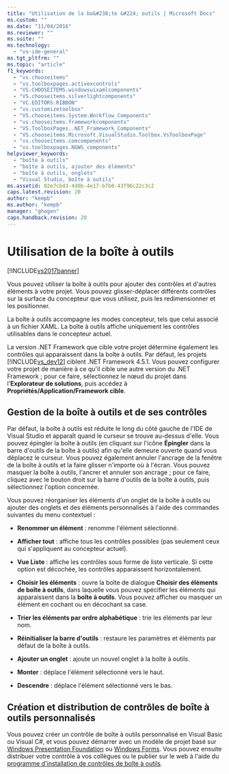 ```yaml
---
title: "Utilisation de la bo&#238;te &#224; outils | Microsoft Docs"
ms.custom: ""
ms.date: "11/04/2016"
ms.reviewer: ""
ms.suite: ""
ms.technology: 
  - "vs-ide-general"
ms.tgt_pltfrm: ""
ms.topic: "article"
f1_keywords: 
  - "vs.chooseitems"
  - "vs.toolboxpages.activexcontrols"
  - "VS.CHOOSEITEMS.windowsuixamlcomponents"
  - "VS.chooseitems.silverlightcomponents"
  - "VC.EDITORS.RIBBON"
  - "vs.customizetoolbox"
  - "VS.chooseitems.System.Workflow_Components"
  - "vs.chooseitems.frameworkcomponents"
  - "VS.ToolboxPages..NET_Framework_Components"
  - "VS.chooseitems.Microsoft.VisualStudio.Toolbox.VsToolboxPage"
  - "vs.chooseitems.comcomponents"
  - "vs.toolboxpages.NGWS_components"
helpviewer_keywords: 
  - "boîte à outils"
  - "boîte à outils, ajouter des éléments"
  - "boîte à outils, onglets"
  - "Visual Studio, boîte à outils"
ms.assetid: 82e7cb43-4d0b-4e17-b7b0-43f96c22c3c2
caps.latest.revision: 20
author: "kempb"
ms.author: "kempb"
manager: "ghogen"
caps.handback.revision: 20
---
```

# Utilisation de la bo&#238;te &#224; outils
[!INCLUDE[vs2017banner](../code-quality/includes/vs2017banner.md)]

Vous pouvez utiliser la boîte à outils pour ajouter des contrôles et d'autres éléments à votre projet.  Vous pouvez glisser\-déplacer différents contrôles sur la surface du concepteur que vous utilisez, puis les redimensionner et les positionner.  
  
 La boîte à outils accompagne les modes concepteur, tels que celui associé à un fichier XAML.  La boîte à outils affiche uniquement les contrôles utilisables dans le concepteur actuel.  
  
 La version .NET Framework que cible votre projet détermine également les contrôles qui apparaissent dans la boîte à outils.  Par défaut, les projets [!INCLUDE[vs_dev12](../data-tools/includes/vs_dev12_md.md)] ciblent .NET Framework 4.5.1.  Vous pouvez configurer votre projet de manière à ce qu'il cible une autre version du .NET Framework ; pour ce faire, sélectionnez le nœud du projet dans l'**Explorateur de solutions**, puis accédez à **Propriétés\/Application\/Framework cible**.  
  
## Gestion de la boîte à outils et de ses contrôles  
 Par défaut, la boîte à outils est réduite le long du côté gauche de l'IDE de Visual Studio et apparaît quand le curseur se trouve au\-dessus d'elle.  Vous pouvez épingler la boîte à outils \(en cliquant sur l'icône **Épingler** dans la barre d'outils de la boîte à outils\) afin qu'elle demeure ouverte quand vous déplacez le curseur.  Vous pouvez également annuler l'ancrage de la fenêtre de la boîte à outils et la faire glisser n'importe où à l'écran.  Vous pouvez masquer la boîte à outils, l'ancrer et annuler son ancrage ; pour ce faire, cliquez avec le bouton droit sur la barre d'outils de la boîte à outils, puis sélectionnez l'option concernée.  
  
 Vous pouvez réorganiser les éléments d'un onglet de la boîte à outils ou ajouter des onglets et des éléments personnalisés à l'aide des commandes suivantes du menu contextuel :  
  
-   **Renommer un élément** : renomme l'élément sélectionné.  
  
-   **Afficher tout** : affiche tous les contrôles possibles \(pas seulement ceux qui s'appliquent au concepteur actuel\).  
  
-   **Vue Liste** : affiche les contrôles sous forme de liste verticale.  Si cette option est décochée, les contrôles apparaissent horizontalement.  
  
-   **Choisir les éléments** : ouvre la boîte de dialogue **Choisir des éléments de boîte à outils**, dans laquelle vous pouvez spécifier les éléments qui apparaissent dans la **boîte à outils**.  Vous pouvez afficher ou masquer un élément en cochant ou en décochant sa case.  
  
-   **Trier les éléments par ordre alphabétique** : trie les éléments par leur nom.  
  
-   **Réinitialiser la barre d'outils** : restaure les paramètres et éléments par défaut de la boîte à outils.  
  
-   **Ajouter un onglet** : ajoute un nouvel onglet à la boîte à outils.  
  
-   **Monter** : déplace l'élément sélectionné vers le haut.  
  
-   **Descendre** : déplace l'élément sélectionné vers le bas.  
  
## Création et distribution de contrôles de boîte à outils personnalisés  
 Vous pouvez créer un contrôle de boîte à outils personnalisé en Visual Basic ou Visual C\#, et vous pouvez démarrer avec un modèle de projet basé sur [Windows Presentation Foundation](../extensibility/creating-a-wpf-toolbox-control.md) ou [Windows Forms](../misc/how-to-create-a-toolbox-control-that-uses-windows-forms.md).  Vous pouvez ensuite distribuer votre contrôle à vos collègues ou le publier sur le web à l'aide du [programme d'installation de contrôles de boîte à outils](http://download.microsoft.com/download/8/3/6/836657BD-9CCB-4ED4-B9D2-FB769473B284/TCI_whitepaper.docx).